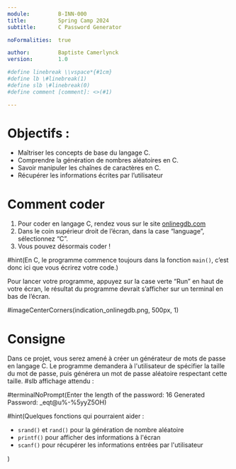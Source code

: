 ```yaml
---
module:			B-INN-000
title:			Spring Camp 2024
subtitle:		C Password Generator

noFormalities:  true

author:			Baptiste Camerlynck
version:		1.0

#define linebreak \\vspace*{#1cm}
#define lb \#linebreak(1)
#define slb \#linebreak(0)
#define comment [comment]: <>(#1)

---
```


# Objectifs :

* Maîtriser les concepts de base du langage C.
* Comprendre la génération de nombres aléatoires en C.
* Savoir manipuler les chaînes de caractères en C.
* Récupérer les informations écrites par l’utilisateur

# Comment coder

1.  Pour coder en langage C, rendez vous sur le site [onlinegdb.com](https://onlinegdb.com/)
2.  Dans le coin supérieur droit de l’écran, dans la case “language”, sélectionnez “C”.
3.  Vous pouvez désormais coder !


#hint(En C, le programme commence toujours dans la fonction `main()`, c’est donc ici que vous écrirez votre code.)

Pour lancer votre programme, appuyez sur la case verte “Run” en haut de votre écran, le résultat du programme devrait s’afficher sur un terminal en bas de l’écran.

#imageCenterCorners(indication_onlinegdb.png, 500px, 1)
# Consigne

Dans ce projet, vous serez amené à créer un générateur de mots de passe en langage C.
Le programme demandera à l'utilisateur de spécifier la taille du mot de passe, puis générera un mot de passe aléatoire respectant cette taille.
#slb
affichage attendu : 

#terminalNoPrompt(Enter the length of the password: 16
Generated Password: _eqt@u%-%5yyZ5OH)

#hint(Quelques fonctions qui pourraient aider :

* `srand()` et `rand()` pour la génération de nombre aléatoire
* `printf()` pour afficher des informations à l'écran
* `scanf()` pour récupérer les informations entrées par l'utilisateur

)
